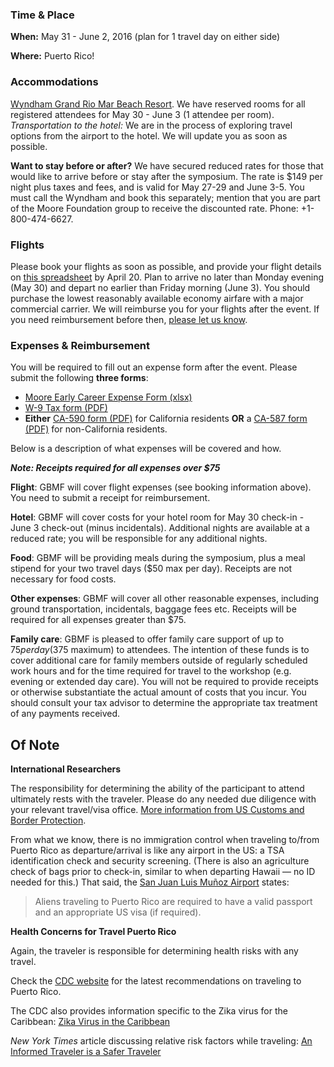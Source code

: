 ### Time & Place

**When:** May 31 - June 2, 2016 (plan for 1 travel day on either side)

**Where:** Puerto Rico!

### Accommodations

[Wyndham Grand Rio Mar Beach Resort](http://www.wyndhamriomar.com/). We have reserved rooms for all registered attendees for May 30 - June 3 (1 attendee per room). _Transportation to the hotel:_ We are in the process of exploring travel options from the airport to the hotel. We will update you as soon as possible.

**Want to stay before or after?** We have secured reduced rates for those that would like to arrive before or stay after the symposium. The rate is $149 per night plus taxes and fees, and is valid for May 27-29 and June 3-5. You must call the Wyndham and book this separately; mention that you are part of the Moore Foundation group to receive the discounted rate. Phone: +1-800-474-6627.


### Flights 

Please book your flights as soon as possible, and provide your flight details on [this spreadsheet](https://docs.google.com/spreadsheets/d/1le-bIvt5IEz0-VgrdsQ9QR6wj4zq0YQUzLR2wuQAqSE/edit#gid=0) by April 20. Plan to arrive no later than Monday evening (May 30) and depart no earlier than Friday morning (June 3). You should purchase the lowest reasonably available economy airfare with a major commercial carrier. We will reimburse you for your flights after the event. If you need reimbursement before then, [please let us know](mailto:carly.strasser@moore.org).

### Expenses & Reimbursement

You will be required to fill out an expense form after the event. Please submit the following **three forms**:

- [Moore Early Career Expense Form (xlsx)](https://github.com/DDD-Moore/early-career-puertorico/blob/master/Reimbursement_Form.xlsx?raw=true)
- [W-9 Tax form (PDF)](https://github.com/DDD-Moore/early-career-puertorico/raw/master/W-9.pdf) 
- **Either** [CA-590 form (PDF)](https://github.com/DDD-Moore/early-career-puertorico/raw/master/CA_590.pdf) for California residents **OR** a [CA-587 form (PDF)](https://github.com/DDD-Moore/early-career-puertorico/raw/master/CA_587.pdf) for non-California residents.

Below is a description of what expenses will be covered and how. 

_**Note: Receipts required for all expenses over $75**_

**Flight**: GBMF will cover flight expenses (see booking information above). You need to submit a receipt for reimbursement.

**Hotel**: GBMF will cover costs for your hotel room for May 30 check-in - June 3 check-out (minus incidentals). Additional nights are available at a reduced rate; you will be responsible for any additional nights.

**Food**: GBMF will be providing meals during the symposium, plus a meal stipend for your two travel days ($50 max per day). Receipts are not necessary for food costs.

**Other expenses**: GBMF will cover all other reasonable expenses, including ground transportation, incidentals, baggage fees etc. Receipts will be required for all expenses greater than $75. 

**Family care**: GBMF is pleased to offer family care support of up to $75 per day ($375 maximum) to attendees. The intention of these funds is to cover additional care for family members outside of regularly scheduled work hours and for the time required for travel to the workshop (e.g. evening or extended day care). You will not be required to provide receipts or otherwise substantiate the actual amount of costs that you incur. You should consult your tax advisor to determine the appropriate tax treatment of any payments received.

## Of Note

**International Researchers**

The responsibility for determining the ability of the participant to attend ultimately rests with the traveler. Please do any needed due diligence with your relevant travel/visa office. [More information from US Customs and Border Protection](https://help.cbp.gov/app/answers/detail/a_id/980/~/needing-a-passport-to-enter-the-united-states-from-u.s.-territories).

From what we know, there is no immigration control when traveling to/from Puerto Rico as departure/arrival is like any airport in the US: a TSA identification check and security screening. (There is also an agriculture check of bags prior to check-in, similar to when departing Hawaii — no ID needed for this.) That said, the [San Juan Luis Muñoz Airport](http://www.san-juan-airport.com/) states:

> Aliens traveling to Puerto Rico are required to have a valid passport and an appropriate US visa (if required).


**Health Concerns for Travel Puerto Rico**

Again, the traveler is responsible for determining health risks with any travel.

Check the [CDC website](http://wwwnc.cdc.gov/travel/destinations/traveler/none/puerto-rico) for the latest recommendations on traveling to Puerto Rico.

The CDC also provides information specific to the Zika virus for the Caribbean: [Zika Virus in the Caribbean](http://wwwnc.cdc.gov/travel/notices/alert/zika-virus-caribbean)  

*New York Times* article discussing relative risk factors while traveling: [An Informed Traveler is a Safer Traveler](http://www.nytimes.com/2016/02/28/travel/zika-virus-terrorism-travel-safety.html?_r=1)
